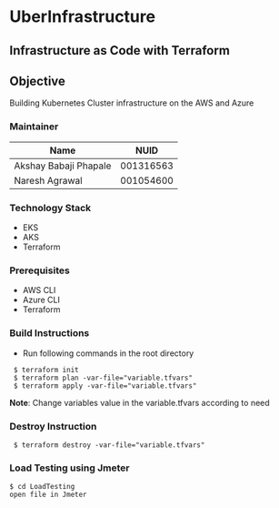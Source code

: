 # UberInfrastructure

## Infrastructure as Code with Terraform

## Objective
Building Kubernetes Cluster infrastructure on the AWS and Azure 

### Maintainer 
<table>
    <thead>
      <tr>
        <th>Name</th>
        <th>NUID</th>
      </tr>
    </thead>
    <tbody>
        <tr>
            <td>Akshay Babaji Phapale</td>
            <td>001316563</td>
        </tr>
        <tr>
            <td>Naresh Agrawal</td>
            <td>001054600</td>
        </tr>
    </tbody>
</table>

### Technology Stack
* EKS
* AKS
* Terraform

### Prerequisites
* AWS CLI
* Azure CLI
* Terraform


### Build Instructions
- Run following commands in the root directory
```
 $ terraform init
 $ terraform plan -var-file="variable.tfvars"
 $ terraform apply -var-file="variable.tfvars"
```

<b>Note</b>: Change variables value in the variable.tfvars according to need 

### Destroy Instruction 
```
 $ terraform destroy -var-file="variable.tfvars"
```

### Load Testing using Jmeter
```
$ cd LoadTesting
open file in Jmeter
```